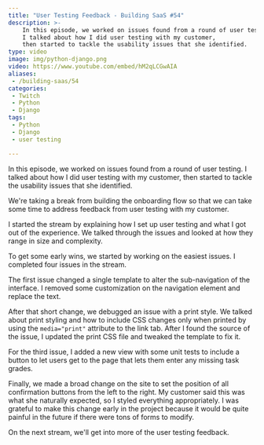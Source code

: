```yaml
---
title: "User Testing Feedback - Building SaaS #54"
description: >-
    In this episode, we worked on issues found from a round of user testing.
    I talked about how I did user testing with my customer,
    then started to tackle the usability issues that she identified.
type: video
image: img/python-django.png
video: https://www.youtube.com/embed/hM2qLCGwAIA
aliases:
 - /building-saas/54
categories:
 - Twitch
 - Python
 - Django
tags:
 - Python
 - Django
 - user testing

---
```


In this episode, we worked on issues found from a round of user testing.
I talked about how I did user testing with my customer,
then started to tackle the usability issues that she identified.

We're taking a break
from building the onboarding flow
so that we can take some time
to address feedback
from user testing
with my customer.

I started the stream
by explaining how I set up user testing
and what I got out of the experience.
We talked through the issues
and looked at how they range
in size and complexity.

To get some early wins,
we started
by working on the easiest issues.
I completed four issues
in the stream.

The first issue changed a single template
to alter the sub-navigation
of the interface.
I removed some customization
on the navigation element
and replace the text.

After that short change,
we debugged an issue with a print style.
We talked about print styling
and how to include CSS changes only
when printed
by using the `media="print"` attribute
to the link tab.
After I found the source
of the issue,
I updated the print CSS file and tweaked the template
to fix it.

For the third issue,
I added a new view
with some unit tests
to include a button
to let users get to the page
that lets them enter any missing task grades.

Finally,
we made a broad change on the site
to set the position
of all confirmation buttons
from the left
to the right.
My customer said this was what she naturally expected,
so I styled everything appropriately.
I was grateful
to make this change early
in the project
because it would be quite painful in the future
if there were tons of forms to modify.

On the next stream,
we'll get into more
of the user testing feedback.
